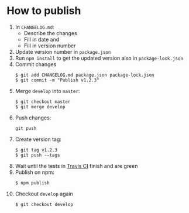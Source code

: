 # How to publish

1. In `CHANGELOG.md`:
    - Describe the changes 
    - Fill in date and
    - Fill in version number
2.  Update version number in `package.json`
3.  Run `npm install` to get the updated version also in `package-lock.json`
4.  Commit changes
    ```
    $ git add CHANGELOG.md package.json package-lock.json
    $ git commit -m "Publish v1.2.3"
    ```
5.  Merge `develop` into `master`:
    ```
    $ git checkout master
    $ git merge develop
    ```
6.  Push changes:
    ```
    git push
    ```
7.  Create version tag:
    ```
    $ git tag v1.2.3
    $ git push --tags
    ```
8.  Wait until the tests in [Travis CI](https://travis-ci.org/) finish and are green
9.  Publish on npm:
    ```
    $ npm publish
    ```
10. Checkout `develop` again
    ```
    $ git checkout develop
    ```
